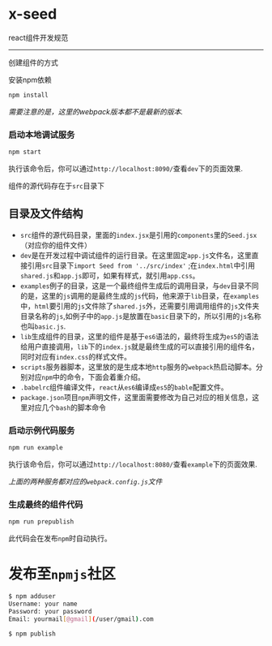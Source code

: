 # x-seed
react组件开发规范
***
创建组件的方式
 
安装npm依赖
```bash
npm install 
```
*需要注意的是，这里的webpack版本都不是最新的版本.*
### 启动本地调试服务
```bash
npm start
```
执行该命令后，你可以通过`http://localhost:8090/`查看`dev`下的页面效果.

组件的源代码存在于`src`目录下 
## 目录及文件结构
*  `src`组件的源代码目录，里面的`index.jsx`是引用的`components`里的`Seed.jsx`（对应你的组件文件） 
* `dev`是在开发过程中调试组件的运行目录。在这里固定`app.js`文件名，这里直接引用`src`目录下`import Seed from '../src/index'` ;在`index.html`中引用`shared.js`和`app.js`即可，如果有样式，就引用`app.css`。
* `examples`例子的目录，这是一个最终组件生成后的调用目录，与`dev`目录不同的是，这里的`js`调用的是最终生成的`js`代码，他来源于`lib`目录，在`examples`中，`html`要引用的`js`文件除了`shared.js`外，还需要引用调用组件的`js`文件夹目录名称的`js`,如例子中的`app.js`是放置在`basic`目录下的，所以引用的`js`名称也叫`basic.js`.
* `lib`生成组件的目录，这里的组件是基于`es6`语法的，最终将生成为`es5`的语法给用户直接调用，`lib`下的`index.js`就是最终生成的可以直接引用的组件名，同时对应有`index.css`的样式文件。
* `scripts`服务器脚本，这里放的是生成本地`http`服务的`webpack`热启动脚本。分别对应`npm`中的命令，下面会着重介绍。
* `.babelrc`组件编译文件，`react`从`es6`编译成`es5`的`bable`配置文件。
* `package.json`项目`npm`声明文件，这里面需要修改为自己对应的相关信息，这里对应几个`bash`的脚本命令
### 启动示例代码服务
```bash
npm run example
```
执行该命令后，你可以通过`http://localhost:8080/`查看`example`下的页面效果.

*上面的两种服务都对应的`webpack.config.js`文件*
### 生成最终的组件代码
```bash
npm run prepublish
```
此代码会在发布`npm`时自动执行。

# 发布至`npmjs`社区
```bash
$ npm adduser	
Username: your name
Password: your password
Email: yourmail[@gmail](/user/gmail).com

$ npm publish
```
 
